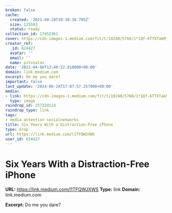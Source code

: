 ```yaml
---
broken: false
cache:
  created: '2021-09-20T19:30:38.795Z'
  size: 125583
  status: ready
collection_id: 17452361
cover: https://cdn-images-1.medium.com/fit/t/10240/5760/1*1Qf-6TTXTakMjU1aJ2qfIA.png
creator_ref:
  _id: 624427
  avatar: ''
  email: ''
  name: pitosalas
date: '2021-04-06T13:40:22.818000+00:00'
domain: link.medium.com
excerpt: Do me you dare?
important: false
last_update: '2024-06-24T17:07:57.257000+00:00'
media:
- link: https://cdn-images-1.medium.com/fit/t/10240/5760/1*1Qf-6TTXTakMjU1aJ2qfIA.png
  type: image
raindrop_id: 257324114
raindrop_type: link
tags:
- media attention socialnetworks
title: Six Years With a Distraction-Free iPhone
type: drop
url: https://link.medium.com/l1TFQWJXWS
user_id: 624427
---
```


# Six Years With a Distraction-Free iPhone

**URL:** https://link.medium.com/l1TFQWJXWS
**Type:** link
**Domain:** link.medium.com

**Excerpt:** Do me you dare?
